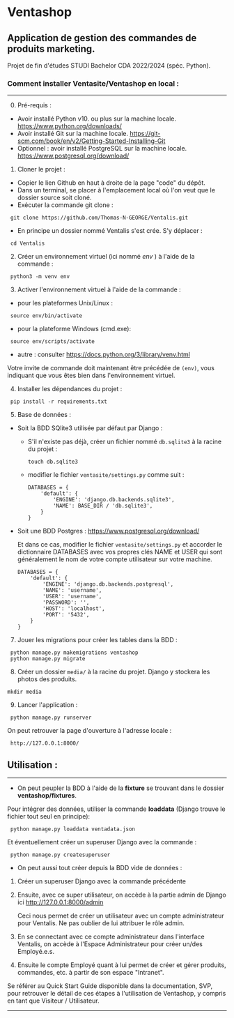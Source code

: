 # Ventashop

## Application de gestion des commandes de produits marketing.

Projet de fin d'études STUDI Bachelor CDA 2022/2024 (spéc. Python).

### Comment installer Ventasite/Ventashop en local : 
---

0. Pré-requis : 
 - Avoir installé Python v10. ou plus sur la machine locale. https://www.python.org/downloads/
 - Avoir installé Git sur la machine locale. https://git-scm.com/book/en/v2/Getting-Started-Installing-Git
 - Optionnel : avoir installé PostgreSQL sur la machine locale. https://www.postgresql.org/download/

1. Cloner le projet : 
 - Copier le lien Github en haut à droite de la page "code" du dépôt.
 - Dans un terminal, se placer à l'emplacement local où l'on veut que le dossier source soit cloné.
 - Exécuter la commande git clone : 
````
 git clone https://github.com/Thomas-N-GEORGE/Ventalis.git
````

 - En principe un dossier nommé Ventalis s'est crée. S'y déplacer : 
````
 cd Ventalis
````
2. Créer un environnement virtuel (ici nommé *env* ) à l'aide de la commande : 
````
 python3 -m venv env
````

3. Activer l'environnement virtuel à l'aide de la commande : 
 
* pour les plateformes Unix/Linux : 
````
 source env/bin/activate
````

* pour la plateforme Windows (cmd.exe):
````
 source env/scripts/activate
````
 * autre : consulter https://docs.python.org/3/library/venv.html

Votre invite de commande doit maintenant être précédée de `(env)`, vous indiquant que vous êtes bien dans l'environnement virtuel.

4. Installer les dépendances du projet : 
````
 pip install -r requirements.txt
````

5. Base de données : 

 - Soit la BDD SQlite3 utilisée par défaut par Django :

    - S'il n'existe pas déjà, créer un fichier nommé `db.sqlite3` à la racine du projet : 
      ````
      touch db.sqlite3
      ````
 
    - modifier le fichier `ventasite/settings.py` comme suit :

      ````
      DATABASES = {
          'default': {
              'ENGINE': 'django.db.backends.sqlite3',
              'NAME': BASE_DIR / 'db.sqlite3',
          }
      }
      ````

 - Soit une BDD Postgres : https://www.postgresql.org/download/ 

      Et dans ce cas, modifier le fichier `ventasite/settings.py` et accorder le dictionnaire DATABASES avec vos propres clés NAME et USER qui sont généralement le nom de votre compte utilisateur sur votre machine. 
      ````
      DATABASES = {
          'default': {
              'ENGINE': 'django.db.backends.postgresql',
              'NAME': 'username',
              'USER': 'username',
              'PASSWORD': '',
              'HOST': 'localhost',
              'PORT': '5432',
          }
      }
      ````

7. Jouer les migrations pour créer les tables dans la BDD : 
````
 python manage.py makemigrations ventashop
 python manage.py migrate
````

8. Créer un dossier `media/` à la racine du projet. Django y stockera les photos des produits.
````
mkdir media
````

9. Lancer l'application : 
````
 python manage.py runserver
````

On peut retrouver la page d'ouverture à l'adresse locale : 
````
 http://127.0.0.1:8000/
````


## Utilisation : 
---

 - On peut peupler la BDD à l'aide de la **fixture** se trouvant dans le dossier **ventashop/fixtures**.

Pour intégrer des données, utiliser la commande **loaddata** (Django trouve le fichier tout seul en principe):
````
 python manage.py loaddata ventadata.json
````

Et éventuellement créer un superuser Django avec la commande : 
````
 python manage.py createsuperuser
````

 - On peut aussi tout créer depuis la BDD vide de données :

1. Créer un superuser Django avec la commande précédente 

2. Ensuite, avec ce super utilisateur, on accède à la partie admin de Django ici http://127.0.0.1:8000/admin

    Ceci nous permet de créer un utilisateur avec un compte administrateur pour Ventalis. Ne pas oublier de lui attribuer le rôle admin.

3. En se connectant avec ce compte administrateur dans l'interface Ventalis, on accède à l'Espace Administrateur pour créer un/des Employé.e.s.

4. Ensuite le compte Employé quant à lui permet de créer et gérer produits, commandes, etc. à partir de son espace "Intranet".

Se référer au Quick Start Guide disponible dans la documentation, SVP, pour retrouver le détail de ces étapes à l'utilisation de Ventashop, y compris en tant que Visiteur / Utilisateur.

---
